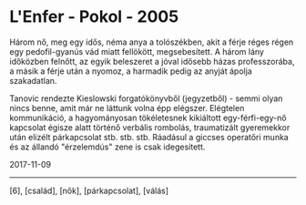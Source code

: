 # L'Enfer - Pokol - 2005

Három nő, meg egy idős, néma anya a tolószékben, akit a férje réges régen egy pedofil-gyanús vád miatt fellökött, megsebesített. A három lány időközben felnőtt, az egyik beleszeret a jóval idősebb házas professzorába, a másik a férje után a nyomoz, a harmadik pedig az anyját ápolja szakadatlan.

Tanovic rendezte Kieslowski forgatókönyvből (jegyzetből) - semmi olyan nincs benne, amit már ne láttunk volna épp elégszer. Elégtelen kommunikáció, a hagyományosan tökéletesnek kikiáltott egy-férfi-egy-nő kapcsolat égisze alatt történő verbális rombolás, traumatizált gyeremekkor után elizélt párkapcsolat stb. stb. stb. Ráadásul a giccses operatőri munka és az állandó "érzelemdús" zene is csak idegesített.

2017-11-09

----

[6], [család], [nők], [párkapcsolat], [válás]
